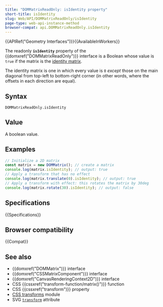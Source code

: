 ```yaml
---
title: "DOMMatrixReadOnly: isIdentity property"
short-title: isIdentity
slug: Web/API/DOMMatrixReadOnly/isIdentity
page-type: web-api-instance-method
browser-compat: api.DOMMatrixReadOnly.isIdentity
---
```


{{APIRef("Geometry Interfaces")}}{{AvailableInWorkers}}

The readonly **`isIdentity`** property of the {{domxref("DOMMatrixReadOnly")}} interface is a Boolean whose value is `true` if the matrix is the [identity matrix](https://en.wikipedia.org/wiki/Identity_matrix).

The identity matrix is one in which every value is `0` _except_ those on the main diagonal from top-left to bottom-right corner (in other words, where the offsets in each direction are equal).

## Syntax

```js-nolint
DOMMatrixReadOnly.isIdentity
```

## Value

A boolean value.

## Examples

```js
// Initialize a 2D matrix
const matrix = new DOMMatrix(); // create a matrix
console.log(matrix.isIdentity); // output: true
// Apply a transform that has no effect
console.log(matrix.translate(0).isIdentity); // output: true
// Apply a transform with effect: this rotates the matrix by 30deg
console.log(matrix.rotate(30).isIdentity); // output: false
```

## Specifications

{{Specifications}}

## Browser compatibility

{{Compat}}

## See also

- {{domxref("DOMMatrix")}} interface
- {{domxref("CSSMatrixComponent")}} interface
- {{domxref("CanvasRenderingContext2D")}} interface
- CSS {{cssxref("transform-function/matrix()")}} function
- CSS {{cssxref("transform")}} property
- [CSS transforms](/en-US/docs/Web/CSS/CSS_transforms) module
- SVG [`transform`](/en-US/docs/Web/SVG/Attribute/transform) attribute
